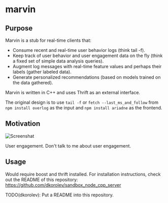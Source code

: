 # marvin

## Purpose

Marvin is a stub for real-time clients that:

* Consume recent and real-time user behavior logs (think tail -f).
* Keep track of user behavior and user engagement data on the fly (think a fixed set of simple data analysis queries).
* Augment log messages with real-time feature values and perhaps their labels (gather labeled data).
* Generate personalized recommendations (based on models trained on the data gathered).

Marvin is written in C++ and uses Thrift as an external interface.

The original design is to use ```tail -f``` or ```fetch --last_ms_and_follow``` from ```npm install overlog``` as the input and ```npm install ariadne``` as the frontend.

## Motivation

![Screenshat](https://raw2.github.com/dkorolev/marvin/master/static/marvin.png)

User engagement. Don't talk to me about user engagement.

## Usage

Would require boost and thrift installed. For installation instructions, check out the README of this repository: https://github.com/dkorolev/sandbox_node_cpp_server

TODO(dkorolev): Put a README into this repository.
